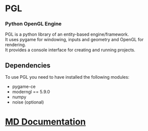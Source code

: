 # PGL
### Python OpenGL Engine

PGL is a python library of an entity-based engine/framework.<br>
It uses pygame for windowing, inputs and geometry and OpenGL for rendering.<br>
It provides a console interface for creating and running projects.

## Dependencies

To use PGL you need to have installed the following modules:
- pygame-ce
- moderngl == 5.9.0
- numpy
- noise (optional)

# [MD Documentation](docs/PGL.md)